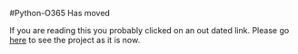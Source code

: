 #Python-O365 Has moved

If you are reading this you probably clicked on an out dated link. Please go [here](https://github.com/O365/python-o365) to see the project as it is now. 
